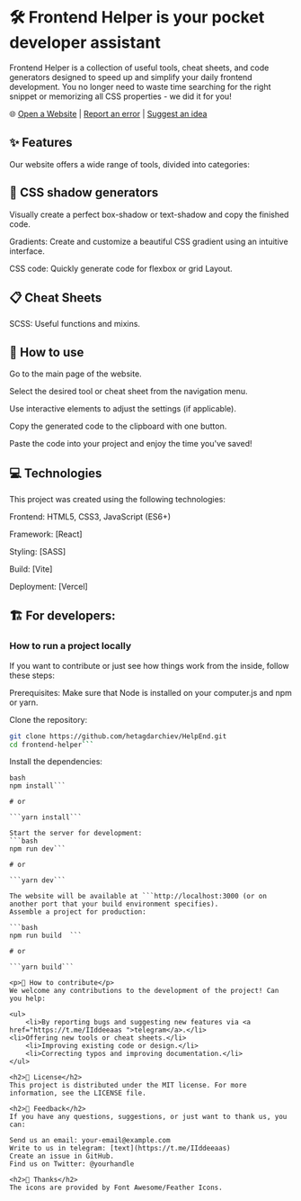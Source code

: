 <h1>🛠️ Frontend Helper is your pocket developer assistant</h1>
<p>
Frontend Helper is a collection of useful tools, cheat sheets, and code generators designed to speed up and simplify your daily frontend development. You no longer need to waste time searching for the right snippet or memorizing all CSS properties - we did it for you!
</p>

🌐 <a href="https://help-end.vercel.app/home">Open a Website</a> | <a href="https://t.me/IIddeeaas ">Report an error</a> | <a href="https://t.me/IIddeeaas ">Suggest an idea</a>

<h2>✨ Features</h2>
Our website offers a wide range of tools, divided into categories:

<h2>🎨 CSS shadow generators</h2>
Visually create a perfect box-shadow or text-shadow and copy the finished code.

Gradients: Create and customize a beautiful CSS gradient using an intuitive interface.

CSS code: Quickly generate code for flexbox or grid Layout.

<h2>📋 Cheat Sheets</h2>
SCSS: Useful functions and mixins.

<h2>🚀 How to use</h2>
Go to the main page of the website.

Select the desired tool or cheat sheet from the navigation menu.

Use interactive elements to adjust the settings (if applicable).

Copy the generated code to the clipboard with one button.

Paste the code into your project and enjoy the time you've saved!

<h2>💻 Technologies</h2>
This project was created using the following technologies:

Frontend: HTML5, CSS3, JavaScript (ES6+)

Framework: [React]

Styling: [SASS]

Build: [Vite]

Deployment: [Vercel]

<h2>🏗️ For developers:</h2> <h3>How to run a project locally</h3>
If you want to contribute or just see how things work from the inside, follow these steps:

Prerequisites: Make sure that Node is installed on your computer.js and npm or yarn.

Clone the repository:

````bash
git clone https://github.com/hetagdarchiev/HelpEnd.git
cd frontend-helper```
````

Install the dependencies:

````
bash
npm install```

# or

```yarn install```

Start the server for development:
```bash
npm run dev```

# or

```yarn dev```

The website will be available at ```http://localhost:3000 (or on another port that your build environment specifies).
Assemble a project for production:

```bash
npm run build  ```

# or

```yarn build```

<p>🤝 How to contribute</p>
We welcome any contributions to the development of the project! Can you help:

<ul>
    <li>By reporting bugs and suggesting new features via <a href="https://t.me/IIddeeaas ">telegram</a>.</li>
<li>Offering new tools or cheat sheets.</li>
    <li>Improving existing code or design.</li>
    <li>Correcting typos and improving documentation.</li>
</ul>

<h2>📜 License</h2>
This project is distributed under the MIT license. For more information, see the LICENSE file.

<h2>💬 Feedback</h2>
If you have any questions, suggestions, or just want to thank us, you can:

Send us an email: your-email@example.com
Write to us in telegram: [text](https://t.me/IIddeeaas)
Create an issue in GitHub.
Find us on Twitter: @yourhandle

<h2>🙏 Thanks</h2>
The icons are provided by Font Awesome/Feather Icons.
````
